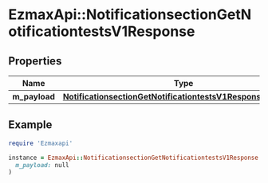 # EzmaxApi::NotificationsectionGetNotificationtestsV1Response

## Properties

| Name | Type | Description | Notes |
| ---- | ---- | ----------- | ----- |
| **m_payload** | [**NotificationsectionGetNotificationtestsV1ResponseMPayload**](NotificationsectionGetNotificationtestsV1ResponseMPayload.md) |  |  |

## Example

```ruby
require 'Ezmaxapi'

instance = EzmaxApi::NotificationsectionGetNotificationtestsV1Response.new(
  m_payload: null
)
```

